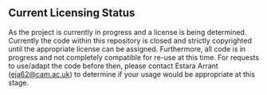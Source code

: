 ## Current Licensing Status

As the project is currently in progress and a license is being determined. Currently the code within this repository is closed and strictly copyrighted until the appropriate license can be assigned. Furthermore, all code is in progress and not completely compatible for re-use at this time. For requests to use/adapt the code before then, please contact Estara Arrant (eja62@cam.ac.uk) to determine if your usage would be appropriate at this stage.
